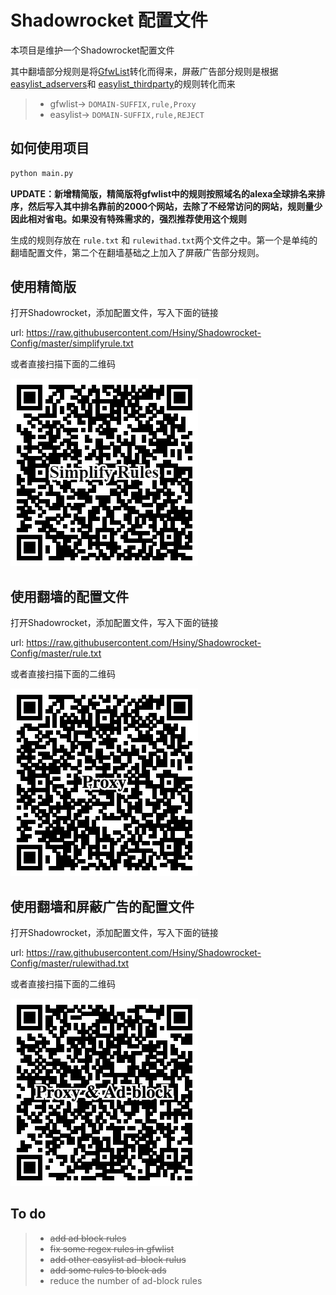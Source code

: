 # Shadowrocket 配置文件

本项目是维护一个Shadowrocket配置文件

其中翻墙部分规则是将[GfwList](https://github.com/gfwlist/gfwlist)转化而得来，屏蔽广告部分规则是根据[easylist_adservers](https://github.com/easylist/easylist/blob/master/easylist/easylist_adservers.txt)和
[easylist_thirdparty](https://github.com/easylist/easylist/blob/master/easylist/easylist_thirdparty.txt)的规则转化而来

>* gfwlist->  ```DOMAIN-SUFFIX,rule,Proxy```
>* easylist-> ```DOMAIN-SUFFIX,rule,REJECT```

## 如何使用项目

``` Python
python main.py 
```
**UPDATE：新增精简版，精简版将gfwlist中的规则按照域名的alexa全球排名来排序，然后写入其中排名靠前的2000个网站，去除了不经常访问的网站，规则量少因此相对省电。如果没有特殊需求的，强烈推荐使用这个规则**


生成的规则存放在 ```rule.txt``` 和 ```rulewithad.txt```两个文件之中。第一个是单纯的翻墙配置文件，第二个在翻墙基础之上加入了屏蔽广告部分规则。

## 使用精简版

打开Shadowrocket，添加配置文件，写入下面的链接

url:  https://raw.githubusercontent.com/Hsiny/Shadowrocket-Config/master/simplifyrule.txt

或者直接扫描下面的二维码

![QR code](png/simplify.png)

## 使用翻墙的配置文件

打开Shadowrocket，添加配置文件，写入下面的链接
 
url:  https://raw.githubusercontent.com/Hsiny/Shadowrocket-Config/master/rule.txt

或者直接扫描下面的二维码

![QR code](png/proxy.png)

## 使用翻墙和屏蔽广告的配置文件

打开Shadowrocket，添加配置文件，写入下面的链接 
 
url:  https://raw.githubusercontent.com/Hsiny/Shadowrocket-Config/master/rulewithad.txt

或者直接扫描下面的二维码

![QR code](png/proxyandadblock.png)


## To do
>* ~~add ad block rules~~
>* ~~fix some regex rules in gfwlist~~
>* ~~add other easylist ad-block rulus~~
>* ~~add some rules to block ads~~
>* reduce the number of ad-block rules





